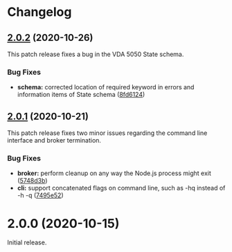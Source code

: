 # Changelog

## [2.0.2](https://github.com/coatyio/vda-5050-cli.js/compare/v2.0.1...v2.0.2) (2020-10-26)

This patch release fixes a bug in the VDA 5050 State schema.

### Bug Fixes

* **schema:** corrected location of required keyword in errors and information items of State schema ([8fd6124](https://github.com/coatyio/vda-5050-cli.js/commit/8fd6124e0fcd709722a241446aa3479036221382))

## [2.0.1](https://github.com/coatyio/vda-5050-cli.js/compare/v2.0.0...v2.0.1) (2020-10-21)

This patch release fixes two minor issues regarding the command line interface and broker termination.

### Bug Fixes

* **broker:** perform cleanup on any way the Node.js process might exit ([5748d3b](https://github.com/coatyio/vda-5050-cli.js/commit/5748d3b5edef55f79535a2e0e616df8a2b42cac1))
* **cli:** support concatenated flags on command line, such as -hq instead of -h -q ([7495e52](https://github.com/coatyio/vda-5050-cli.js/commit/7495e52c1fa1033a3221910bef8328206356565f))

# 2.0.0 (2020-10-15)

Initial release.